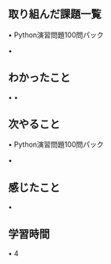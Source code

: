 ## 取り組んだ課題一覧
• Python演習問題100問パック

• 

## わかったこと
• 
• 
## 次やること
•  Python演習問題100問パック

• 

## 感じたこと
• 

## 学習時間
• 4